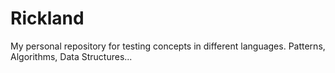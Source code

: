 # Rickland

My personal repository for testing concepts in different languages.
Patterns, Algorithms, Data Structures...

